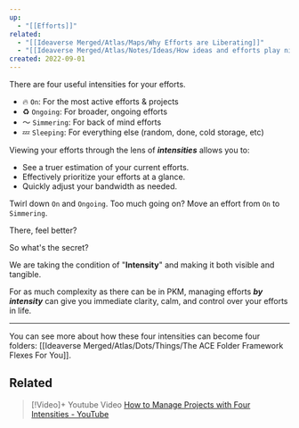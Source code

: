 ```yaml
---
up:
  - "[[Efforts]]"
related:
  - "[[Ideaverse Merged/Atlas/Maps/Why Efforts are Liberating]]"
  - "[[Ideaverse Merged/Atlas/Notes/Ideas/How ideas and efforts play nicely together]]"
created: 2022-09-01
---
```

There are four useful intensities for your efforts. 

- 🔥 `On`: For the most active efforts & projects
- ♻️ `Ongoing`: For broader, ongoing efforts
- 〜 `Simmering`: For back of mind efforts
- 💤 `Sleeping`: For everything else (random, done, cold storage, etc)

Viewing your efforts through the lens of ***intensities*** allows you to:

- See a truer estimation of your current efforts.
- Effectively prioritize your efforts at a glance.  
- Quickly adjust your bandwidth as needed.

Twirl down `On` and `Ongoing`. Too much going on? Move an effort from `On` to `Simmering`. 

There, feel better? 

So what's the secret?

We are taking the condition of "**Intensity**" and making it both visible and tangible. 

For as much complexity as there can be in PKM, managing efforts ***by intensity*** can give you immediate clarity, calm, and control over your efforts in life.

---

You can see more about how these four intensities can become four folders: [[Ideaverse Merged/Atlas/Dots/Things/The ACE Folder Framework Flexes For You]].

## Related
> [!Video]+ Youtube Video
>[How to Manage Projects with Four Intensities - YouTube](https://youtu.be/Ew7ZBu4r8vg?si=n1ja6XNE3SHUeZlK)